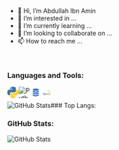 
- 👋 Hi, I’m Abdullah Ibn Amin
- 👀 I’m interested in ...
- 🌱 I’m currently learning ...
- 💞️ I’m looking to collaborate on ...
- 📫 How to reach me ...
<br />

### Languages and Tools:
<img align="left" alt="Python" width="26px" height='26' src="images/python.png">
<img align="left" alt="Python" width="26px" height='26' src="https://cdn.freebiesupply.com/logos/large/2x/kotlin-1-logo-png-transparent.png">
<img align="left" alt="SQL" width="26px" src="https://raw.githubusercontent.com/github/explore/80688e429a7d4ef2fca1e82350fe8e3517d3494d/topics/sql/sql.png" />
<img align="left" alt="MySQL" width="26px" src="https://raw.githubusercontent.com/github/explore/80688e429a7d4ef2fca1e82350fe8e3517d3494d/topics/mysql/mysql.png" />

<br />
<br />
### Top Langs:
<img align="left" alt="GitHub Stats" src="[![Top Langs](https://github-readme-stats.vercel.app/api/top-langs/?username=abdullahibnamin)](https://github.com/anuraghazra/github-readme-stats)
" />


### GitHub Stats:
<img align="left" alt="GitHub Stats" src="https://github-readme-stats.vercel.app/api?username=abdullahibnamin&theme=midnight-purple&show_icons=true&hide_border=true" />



<!---
abdullahibnamin/abdullahibnamin is a ✨ special ✨ repository because its `README.md` (this file) appears on your GitHub profile.
You can click the Preview link to take a look at your changes.
--->
